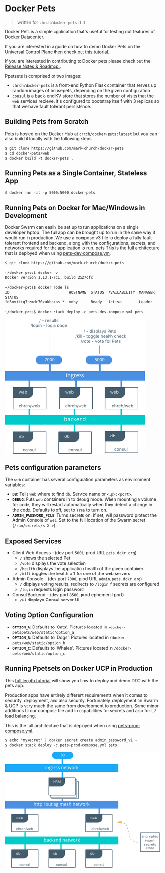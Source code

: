 # Docker Pets
> written for `chrch/docker-pets:1.1`

Docker Pets is a simple application that's useful for testing out features of Docker Datacenter.

If you are interested in a guide on how to demo Docker Pets on the Universal Control Plane then check out [this tutorial](https://github.com/mark-church/docker-pets/blob/master/DEMO-DDC.md).

If you are interested in contributing to Docker pets please check out the [Release Notes & Roadmap.](https://github.com/mark-church/docker-pets/blob/master/ROADMAP.md).

Ppetsets is comprised of two images:

- `chrch/docker-pets` is a front-end Python Flask container that serves up random images of housepets, depending on the given configuration
- `consul` is a back-end KV store that stores the number of visits that the `web` services recieve. It's configured to bootstrap itself with 3 replicas so that we have fault tolerant persistence.

## Building Pets from Scratch
Pets is hosted on the Docker Hub at `chrch/docker-pets:latest` but you can also build it locally with the following steps

```
$ git clone https://github.com/mark-church/docker-pets
$ cd docker-pets/web
$ docker build -t docker-pets .
```



## Running Pets as a Single Container, Stateless App
```
$ docker run -it -p 5000:5000 docker-pets
```


## Running Pets on Docker for Mac/Windows in Development
Docker Swarm can easily be set up to run applications on a single developer laptop. The full app can be brought up to run in the same way it would run in production. We use a compose v3 file to deploy a fully fault tolerant frontend and backend, along with the configurations, secrets, and networks required for the application to run.
pets
This is the full architecture that is deployed when using [pets-dev-compose.yml](https://github.com/mark-church/docker-pets/blob/master/pets-dev-compose.yml).

```
$ git clone https://github.com/mark-church/docker-pets

~/docker-pets$ docker -v
Docker version 1.13.1-rc1, build 2527cfc

~/docker-pets$ docker node ls
ID                           HOSTNAME  STATUS  AVAILABILITY  MANAGER STATUS
fd3ovikiq7tzmdr70zukbsgbs *  moby      Ready   Active        Leader

~/docker-pets$ docker stack deploy -c pets-dev-compose.yml pets
```

![](docs/images/pets-dev-arch.png) 


## Pets configuration parameters
The `web` container has several configuration parameters as environment variables:


- **`DB`**: Tells `web` where to find `db`. Service name or `<ip>:<port>`.
- **`DEBUG`**: Puts `web` containers in to debug mode. When mounting a volume for code, they will restart automatically when they detect a change in the code. Defaults to off, set to `True` to turn on.
- **`ADMIN_PASSWORD_FILE`**: Turns secrets on. If set, will password protect the Admin Console of `web`. Set to the full location of the Swarm secret (`/run/secrets/< X >`)

## Exposed Services
- Client Web Access - (dev port `5000`, prod URL `pets.dckr.org`)
	- `/` shows the selected Pet
	- `/vote` displays the vote selection
	- `/health` displays the application health of the given container
	- `/kill` toggles the health off for one of the web servers
- Admin Console - (dev port `7000`, prod URL `admin.pets.dckr.org`)
	- `/` displays voting results, redirects to `/login` if secrets are configured
	- `/login` requests login password
- Consul Backend - (dev port `8500`, prod ephemeral port)
	- `/ui` displays Consul server UI

## Voting Option Configuration

- **`OPTION_A`**: Defaults to 'Cats'. Pictures located in `/docker-petspets/web/static/option_a`
- **`OPTION_B`**: Defaults to 'Dogs'. Pictures located in `/docker-pets/web/static/option_b`
- **`OPTION_C`**: Defaults to 'Whales'. Pictures located in `/docker-pets/web/static/option_c`





## Running Ppetsets on Docker UCP in Production
This [full length tutorial](https://github.com/mark-church/docker-pets/blob/master/DEMO-DDC.md) will show you how to deploy and demo DDC with the pets app.

Production apps have entirely different requirements when it comes to security, deployment, and also security. Fortunately, deployment on Swarm & UCP is very much the same from development to production. Some minor additions to our compose file add in capabilities for secrets and also for L7 load balancing.

This is the full architecture that is deployed when using [pets-prod-compose.yml](https://github.com/mark-church/docker-pets/blob/master/pets-prod-compose.yml).

```
$ echo "mysecret" | docker secret create admin_password_v1 -
$ docker stack deploy -c pets-prod-compose.yml pets
```

![](docs/images/pets-prod-arch.png) 
